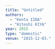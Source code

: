 ```yaml
---
title: "Untitled"
authors:
  - "Kenta IIDA"
  - "Hitoshi KIYA"
year: 2015
type: "domestic"
venue: "2015-12-03."
---
```


